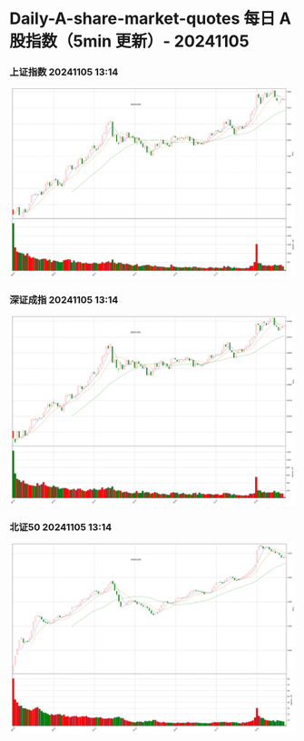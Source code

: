 
# Daily-A-share-market-quotes 每日 A 股指数（5min 更新）- 20241105

### 上证指数 20241105 13:14
![](./fig/2024/11/20241105-sh000001.png)

### 深证成指 20241105 13:14
![](./fig/2024/11/20241105-sz399001.png)

### 北证50 20241105 13:14
![](./fig/2024/11/20241105-bj899050.png)
